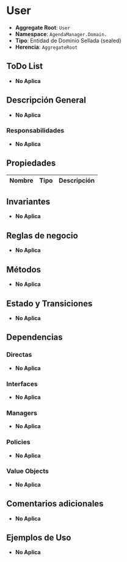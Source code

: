 # User

- **Aggregate Root**: `User`
- **Namespace**: `AgendaManager.Domain.`
- **Tipo**: Entidad de Dominio Sellada (sealed)
- **Herencia**: `AggregateRoot`

## ToDo List

- **No Aplica**

## Descripción General

- **No Aplica**

### Responsabilidades

- **No Aplica**

## Propiedades

| Nombre | Tipo             | Descripción                     |
| ------ | ---------------- |-------------------------------- |

## Invariantes

- **No Aplica**

## Reglas de negocio

- **No Aplica**

## Métodos

- **No Aplica**

## Estado y Transiciones

- **No Aplica**

## Dependencias

### Directas

- **No Aplica**

### Interfaces

- **No Aplica**

### Managers

- **No Aplica**

### Policies

- **No Aplica**

### Value Objects

- **No Aplica**

## Comentarios adicionales

- **No Aplica**

## Ejemplos de Uso

- **No Aplica**
